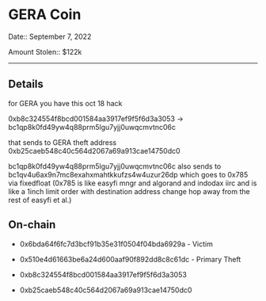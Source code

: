 # GERA Coin

Date:: September 7, 2022

Amount Stolen:: $122k


---

## Details

for GERA you have this oct 18 hack 

0xb8c324554f8bcd001584aa3917ef9f5f6d3a3053 -> bc1qp8k0fd49yw4q88prm5lgu7yjj0uwqcmvtnc06c

that sends to GERA theft address 0xb25caeb548c40c564d2067a69a913cae14750dc0

bc1qp8k0fd49yw4q88prm5lgu7yjj0uwqcmvtnc06c also sends to bc1qv4u6ax9n7mc8exahxmahtkkufzs4w4uzur26dp which goes to 0x785 via fixedfloat (0x785 is like easyfi mngr and algorand and indodax iirc and is like a 1inch limit order with destination address change hop away from the rest of easyfi et al.)


## On-chain

- 0x6bda64f6fc7d3bcf91b35e31f0504f04bda6929a - Victim

- 0x510e4d61663be6a24d600aaf90f892dd8c8c61dc - Primary Theft

- 0xb8c324554f8bcd001584aa3917ef9f5f6d3a3053

- 0xb25caeb548c40c564d2067a69a913cae14750dc0